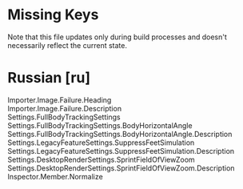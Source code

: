 # Missing Keys
Note that this file updates only during build processes and doesn't necessarily reflect the current state.

# Russian [ru]
Importer.Image.Failure.Heading  
Importer.Image.Failure.Description  
Settings.FullBodyTrackingSettings  
Settings.FullBodyTrackingSettings.BodyHorizontalAngle  
Settings.FullBodyTrackingSettings.BodyHorizontalAngle.Description  
Settings.LegacyFeatureSettings.SuppressFeetSimulation  
Settings.LegacyFeatureSettings.SuppressFeetSimulation.Description  
Settings.DesktopRenderSettings.SprintFieldOfViewZoom  
Settings.DesktopRenderSettings.SprintFieldOfViewZoom.Description  
Inspector.Member.Normalize  

